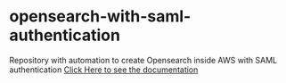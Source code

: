 # opensearch-with-saml-authentication
Repository with automation to create Opensearch inside AWS with SAML authentication
[Click Here to see the documentation](https://github.com/frovai/opensearch-with-saml-authentication/blob/develop/opensearch-elasticsearch/README.md)
